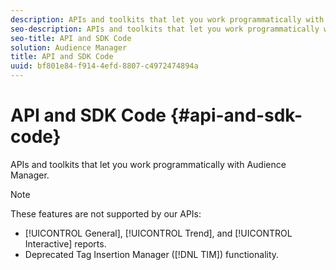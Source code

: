 ```yaml
---
description: APIs and toolkits that let you work programmatically with Audience Manager.
seo-description: APIs and toolkits that let you work programmatically with Audience Manager.
seo-title: API and SDK Code
solution: Audience Manager
title: API and SDK Code
uuid: bf801e84-f914-4efd-8807-c4972474894a
---
```


# API and SDK Code {#api-and-sdk-code}

APIs and toolkits that let you work programmatically with Audience Manager.

>[!NOTE]
>
>These features are not supported by our APIs:
>
>* [!UICONTROL General], [!UICONTROL Trend], and [!UICONTROL Interactive] reports.
>* Deprecated Tag Insertion Manager ([!DNL TIM]) functionality.